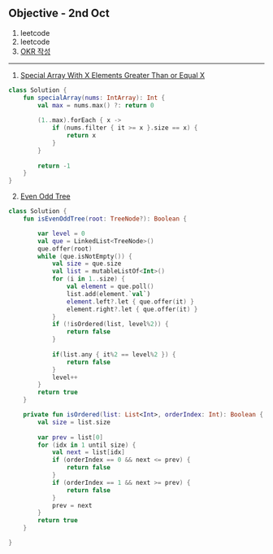 ## Objective - 2nd Oct

1. leetcode
2. leetcode
3. [OKR 작성](./OKR.md)

---

1. [Special Array With X Elements Greater Than or Equal X](https://leetcode.com/problems/special-array-with-x-elements-greater-than-or-equal-x/)

```kotlin
class Solution {
    fun specialArray(nums: IntArray): Int {
        val max = nums.max() ?: return 0
        
        (1..max).forEach { x -> 
            if (nums.filter { it >= x }.size == x) {
                return x
            }
        }
        
        return -1
    }
}
```

2. [Even Odd Tree](https://leetcode.com/problems/even-odd-tree/)

```kotlin
class Solution {
    fun isEvenOddTree(root: TreeNode?): Boolean {

        var level = 0
        val que = LinkedList<TreeNode>()
        que.offer(root)
        while (que.isNotEmpty()) {
            val size = que.size
            val list = mutableListOf<Int>()
            for (i in 1..size) {
                val element = que.poll()
                list.add(element.`val`)
                element.left?.let { que.offer(it) }
                element.right?.let { que.offer(it) }
            }
            if (!isOrdered(list, level%2)) {
                return false
            }
            
            if(list.any { it%2 == level%2 }) {
                return false
            }
            level++
        }
        return true
    }

    private fun isOrdered(list: List<Int>, orderIndex: Int): Boolean {
        val size = list.size
        
        var prev = list[0]
        for (idx in 1 until size) {
            val next = list[idx]
            if (orderIndex == 0 && next <= prev) {
                return false
            }
            if (orderIndex == 1 && next >= prev) {
                return false
            }
            prev = next
        }
        return true
    }

}
```
